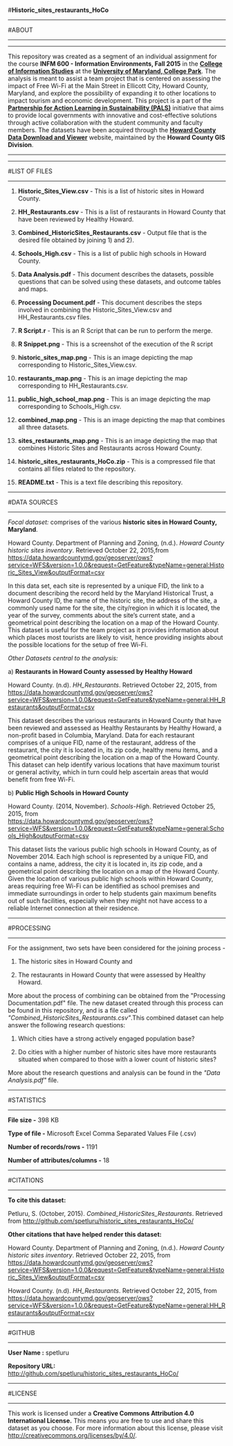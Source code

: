 #**Historic_sites_restaurants_HoCo**

****************************************************************************************************************************
#ABOUT 
****************************************************************************************************************************
____________________________________________________________________________________________________________________________
This repository was created as a segment of an individual assignment for the course **INFM 600 - Information Environments, Fall 2015** in the **[College of Information Studies](http://ischool.umd.edu/)** at the **[University of Maryland, College Park](http://www.umd.edu/)**. The analysis is meant to assist a team project that is centered on assessing the impact of Free Wi-Fi at the Main Street in Ellicott City, Howard County, Maryland, and explore the possibility of expanding it to other locations to impact tourism and economic development. This project is a part of the **[Partnership for Action Learning in Sustainability (PALS)](http://smartgrowth.umd.edu/pals.html)** initiative that aims to provide local governments with innovative and cost-effective solutions through active collaboration with the student community and faculty members. The datasets have been acquired through the **[Howard County Data Download and Viewer](https://data.howardcountymd.gov/)** website, maintained by the **Howard County GIS Division**. 
____________________________________________________________________________________________________________________________


****************************************************************************************************************************
#LIST OF FILES 
****************************************************************************************************************************

1) **Historic_Sites_View.csv** - This is a list of historic sites in Howard County.

2) **HH_Restaurants.csv** - This is a list of restaurants in Howard County that have been reviewed by Healthy Howard.

3) **Combined_HistoricSites_Restaurants.csv** - Output file that is the desired file obtained by joining 1) and 2).

4) **Schools_High.csv** - This is a list of public high schools in Howard County.

5) **Data Analysis.pdf** - This document describes the datasets, possible questions that can be solved using these datasets, and outcome tables and maps.

6) **Processing Document.pdf** - This document describes the steps involved in combining the Historic_Sites_View.csv and HH_Restaurants.csv files.

7) **R Script.r** - This is an R Script that can be run to perform the merge.

8) **R Snippet.png** - This is a screenshot of the execution of the R script

9) **historic_sites_map.png** - This is an image depicting the map corresponding to Historic_Sites_View.csv.

10) **restaurants_map.png** - This is an image depicting the map corresponding to HH_Restaurants.csv.

11) **public_high_school_map.png** - This is an image depicting the map corresponding to Schools_High.csv.

12) **combined_map.png** - This is an image depicting the map that combines all three datasets.

13) **sites_restaurants_map.png** - This is an image depicting the map that combines Historic Sites and Restaurants across Howard County.

14) **historic_sites_restaurants_HoCo.zip** - This is a compressed file that contains all files related to the repository.

15) **README.txt** - This is a text file describing this repository.

****************************************************************************************************************************
#DATA SOURCES
****************************************************************************************************************************
*Focal dataset:* comprises of the various **historic sites in Howard County, Maryland**. 

Howard County. Department of Planning and Zoning, (n.d.). *Howard County historic sites inventory*. Retrieved October 22, 2015,from    
  https://data.howardcountymd.gov/geoserver/ows?service=WFS&version=1.0.0&request=GetFeature&typeName=general:Historic_Sites_View&outputFormat=csv

  In this data set, each site is represented by a unique FID, the link to a document describing the record held by the Maryland Historical Trust, a Howard County ID, the name of the historic site, the address of the site, a commonly used name for the site, the city/region in which it is located, the year of the survey, comments about the site’s current state, and a geometrical point describing the location on a map of the Howard County. This dataset is useful for the team project as it provides information about which places most tourists are likely to visit, hence providing insights about the possible locations for the setup of free Wi-Fi.

*Other Datasets central to the analysis:*

a) **Restaurants in Howard County assessed by Healthy Howard**

Howard County. (n.d). *HH\_Restaurants*. Retrieved October 22, 2015, from 
  https://data.howardcountymd.gov/geoserver/ows?service=WFS&version=1.0.0&request=GetFeature&typeName=general:HH_Restaurants&outputFormat=csv

  This dataset describes the various restaurants in Howard County that have been reviewed and assessed as Healthy Restaurants by Healthy Howard, a non-profit based in Columbia, Maryland. Data for each restaurant comprises of a unique FID, name of the restaurant, address of the restaurant, the city it is located in, its zip code, healthy menu items, and a geometrical point describing the location on a map of the Howard County. This dataset can help identify various locations that have maximum tourist or general activity, which in turn could help ascertain areas that would benefit from free Wi-Fi.

b) **Public High Schools in Howard County**

Howard County. (2014, November). *Schools-High*. Retrieved October 25, 2015, from  
  https://data.howardcountymd.gov/geoserver/ows?service=WFS&version=1.0.0&request=GetFeature&typeName=general:Schools_High&outputFormat=csv

  This dataset lists the various public high schools in Howard County, as of November 2014. Each high school is represented by a unique FID, and contains a name, address, the city it is located in, its zip code, and a geometrical point describing the location on a map of the Howard County. Given the location of various public high schools within Howard County, areas requiring free Wi-Fi can be identified as school premises and immediate surroundings in order to help students gain maximum benefits out of such facilities, especially when they might not have access to a reliable Internet connection at their residence.

****************************************************************************************************************************
#PROCESSING
****************************************************************************************************************************

For the assignment, two sets have been considered for the joining process - 

1) The historic sites in Howard County and

2) The restaurants in Howard County that were assessed by Healthy Howard.

  More about the process of combining can be obtained from the "Processing Documentation.pdf" file. The new dataset created through this process can be found in this repository, and is a file called *"Combined_HistoricSites_Restaurants.csv"*.This combined dataset can help answer the following research questions: 

1. Which cities have a strong actively engaged population base? 

2. Do cities with a higher number of historic sites have more restaurants situated when compared to those with a lower count of historic sites? 

More about the research questions and analysis can be found in the *"Data Analysis.pdf"* file.

****************************************************************************************************************************
#STATISTICS
****************************************************************************************************************************

**File size -** 398 KB

**Type of file -** Microsoft Excel Comma Separated Values File (.csv)

**Number of records/rows  -** 1191

**Number of attributes/columns -** 18

****************************************************************************************************************************
#CITATIONS
****************************************************************************************************************************
**To cite this dataset:**

Petluru, S. (October, 2015). *Combined_HistoricSites_Restaurants*.
  Retrieved from http://github.com/spetluru/historic_sites_restaurants_HoCo/
  
**Other citations that have helped render this dataset:** 

Howard County. Department of Planning and Zoning, (n.d.). *Howard County historic sites inventory*. Retrieved October 22, 2015, from  
  https://data.howardcountymd.gov/geoserver/ows?service=WFS&version=1.0.0&request=GetFeature&typeName=general:Historic_Sites_View&outputFormat=csv

Howard County. (n.d). *HH\_Restaurants*. Retrieved October 22, 2015, from  
  https://data.howardcountymd.gov/geoserver/ows?service=WFS&version=1.0.0&request=GetFeature&typeName=general:HH_Restaurants&outputFormat=csv

****************************************************************************************************************************
#GITHUB
****************************************************************************************************************************

**User Name :** spetluru

**Repository URL:**  http://github.com/spetluru/historic_sites_restaurants_HoCo/

****************************************************************************************************************************
#LICENSE
****************************************************************************************************************************

This work is licensed under a **Creative Commons Attribution 4.0 International License.** This means you are free to use and share this dataset as you choose. For more information about this license, please visit http://creativecommons.org/licenses/by/4.0/. 
